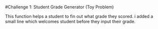 #Challenge 1: Student Grade Generator (Toy Problem)

This function helps a student to fin  out what grade they scored.
i added a small line which welcomes student before they input their grade.
